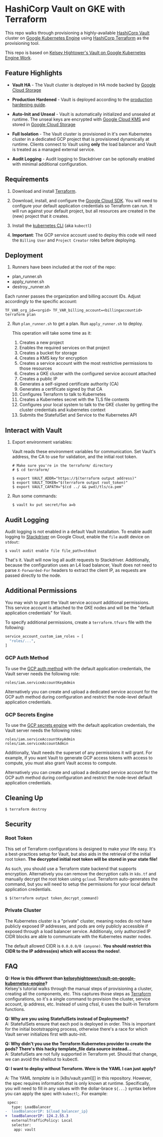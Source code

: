 # HashiCorp Vault on GKE with Terraform 

This repo walks through provisioning a highly-available [HashiCorp
Vault][vault] cluster on [Google Kubernetes Engine][gke] using [HashiCorp
Terraform][terraform] as the provisioning tool.

This repo is based on [Kelsey Hightower's Vault on Google Kubernetes
Engine Work][kelseys-tutorial]. 


## Feature Highlights

- **Vault HA** - The Vault cluster is deployed in HA mode backed by [Google
  Cloud Storage][gcs]

- **Production Hardened** - Vault is deployed according to the [production
  hardening
  guide](https://www.vaultproject.io/guides/operations/production.html).

- **Auto-Init and Unseal** - Vault is automatically initialized and unsealed
  at runtime. The unseal keys are encrypted with [Google Cloud KMS][kms] and
  stored in [Google Cloud Storage][gcs]

- **Full Isolation** - The Vault cluster is provisioned in it's own Kubernetes
  cluster in a dedicated GCP project that is provisioned dynamically at
  runtime. Clients connect to Vault using **only** the load balancer and Vault
  is treated as a managed external service.

- **Audit Logging** - Audit logging to Stackdriver can be optionally enabled
  with minimal additional configuration.


## Requirements

1. Download and install [Terraform][terraform].

2. Download, install, and configure the [Google Cloud SDK][sdk]. You will need
   to configure your default application credentials so Terraform can run. It
   will run against your default project, but all resources are created in the
   (new) project that it creates.

3. Install the [kubernetes
   CLI](https://kubernetes.io/docs/tasks/tools/install-kubectl/) (aka
   `kubectl`)

4. **Important**: The GCP service account used to deploy this code will need the `Billing User` and `Project Creator` roles before deploying. 

## Deployment

1. Runners have been included at the root of the repo:

- plan_runner.sh
- apply_runner.sh
- destroy._runner.sh

Each runner passes the organization and billing account IDs. Adjust accordingly to the specific account:

`TF_VAR_org_id=<orgid> TF_VAR_billing_account=<billingaccountid> terraform plan`

2. Run `plan_runner.sh` to get a plan. Run `apply_runner.sh` to deploy.

    This operation will take some time as it:

    1. Creates a new project
    2. Enables the required services on that project
    3. Creates a bucket for storage
    4. Creates a KMS key for encryption
    5. Creates a service account with the most restrictive permissions to those resources
    6. Creates a GKE cluster with the configured service account attached
    7. Creates a public IP
    8. Generates a self-signed certificate authority (CA)
    9. Generates a certificate signed by that CA
    10. Configures Terraform to talk to Kubernetes
    11. Creates a Kubernetes secret with the TLS file contents
    12. Configures your local system to talk to the GKE cluster by getting the cluster credentials and kubernetes context
    13. Submits the StatefulSet and Service to the Kubernetes API


## Interact with Vault

1. Export environment variables:

    Vault reads these environment variables for communication. Set Vault's
    address, the CA to use for validation, and the initial root token.

    ```text
    # Make sure you're in the terraform/ directory
    # $ cd terraform/

    $ export VAULT_ADDR="https://$(terraform output address)"
    $ export VAULT_TOKEN="$(terraform output root_token)"
    $ export VAULT_CAPATH="$(cd ../ && pwd)/tls/ca.pem"
    ```

1. Run some commands:

    ```text
    $ vault kv put secret/foo a=b
    ```

## Audit Logging

Audit logging is not enabled in a default Vault installation. To enable audit
logging to [Stackdriver][stackdriver] on Google Cloud, enable the `file` audit
device on `stdout`:

```text
$ vault audit enable file file_path=stdout
```

That's it. Vault will now log all audit requests to Stackdriver. Additionally,
because the configuration uses an L4 load balancer, Vault does not need to
parse `X-Forwarded-For` headers to extract the client IP, as requests are
passed directly to the node.

## Additional Permissions

You may wish to grant the Vault service account additional permissions. This
service account is attached to the GKE nodes and will be the "default
application credentials" for Vault.

To specify additional permissions, create a `terraform.tfvars` file with the
following:

```terraform
service_account_custom_iam_roles = [
  "roles/...",
]
```

### GCP Auth Method

To use the [GCP auth method][vault-gcp-auth] with the default application
credentials, the Vault server needs the following role:

```text
roles/iam.serviceAccountKeyAdmin
```

Alternatively you can create and upload a dedicated service account for the
GCP auth method during configuration and restrict the node-level default
application credentials.

### GCP Secrets Engine

To use the [GCP secrets engine][vault-gcp-secrets] with the default
application credentials, the Vault server needs the following roles:

```text
roles/iam.serviceAccountKeyAdmin
roles/iam.serviceAccountAdmin
```

Additionally, Vault needs the superset of any permissions it will grant. For
example, if you want Vault to generate GCP access tokens with access to
compute, you must also grant Vault access to compute.

Alternatively you can create and upload a dedicated service account for the
GCP auth method during configuration and restrict the node-level default
application credentials.


## Cleaning Up

```text
$ terraform destroy
```


## Security

### Root Token

This set of Terraform configurations is designed to make your life easy. It's
a best-practices setup for Vault, but also aids in the retrieval of the initial
root token. **The decrypted initial root token will be stored in your state file!**

As such, you should use a Terraform state backend that supports encryption.
Alternatively you can remove the decryption calls in `k8s.tf` and manually
decrypt the root token using `gcloud`. Terraform auto-generates the command, but
you will need to setup the permissions for your local default application
credentials.

```text
$ $(terraform output token_decrypt_command)
```

### Private Cluster

The Kubernetes cluster is a "private" cluster, meaning nodes do not have
publicly exposed IP addresses, and pods are only publicly accessible if
exposed through a load balancer service. Additionaly, only authorzied IP CIDR
blocks are able to communicate with the Kubernetes master nodes.

The default allowed CIDR is `0.0.0.0/0 (anyone)`. **You should restrict this
CIDR to the IP address(es) which will access the nodes!**.


## FAQ

**Q: How is this different than [kelseyhightower/vault-on-google-kubernetes-engine][kelseys-tutorial]?**
<br>
Kelsey's tutorial walks through the manual steps of provisioning a cluster,
creating all the components, etc. This captures those steps as
[Terraform](https://www.terraform.io) configurations, so it's a single command
to provision the cluster, service account, ip address, etc. Instead of using
cfssl, it uses the built-in Terraform functions.

**Q: Why are you using StatefulSets instead of Deployments?**
<br>
A: StatefulSets ensure that each pod is deployed in order. This is important for
the initial bootstrapping process, otherwise there's a race for which Vault
server initializes first with auto-init.

**Q: Why didn't you use the Terraform Kubernetes provider to create the pods? There's this hacky template_file data source instead...**
<br>
A: StatefulSets are not fully supported in Terraform yet. Should that change,
we can avoid the shellout to kubectl.

**Q: I want to deploy without Terraform. Were is the YAML I can just apply?**
<br>

A: The YAML _template_ is in [k8s/vault.yaml][] in this repository. However,
the spec requires information that is only known at runtime. Specifically, you
will need to fill in any values with the dollar-brace `${...}` syntax before
you can apply the spec with `kubectl`;. For example:

```diff
 spec:
   type: LoadBalancer
-  loadBalancerIP: ${load_balancer_ip}
+  loadBalancerIP: 124.2.55.3
   externalTrafficPolicy: Local
   selector:
    app: vault
```


[gcs]: https://cloud.google.com/storage
[gke]: https://cloud.google.com/kubernetes-engine
[kms]: https://cloud.google.com/kms
[sdk]: https://cloud.google.com/sdk
[kelseys-tutorial]: https://github.com/kelseyhightower/vault-on-google-kubernetes-engine
[stackdriver]: https://cloud.google.com/stackdriver/
[terraform]: https://www.terraform.io
[vault]: https://www.vaultproject.io
[vault-gcp-auth]: https://www.vaultproject.io/docs/auth/gcp.html
[vault-gcp-secrets]: https://www.vaultproject.io/docs/secrets/gcp/index.html
